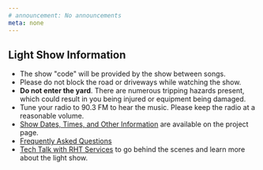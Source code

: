 ```yaml
---
# announcement: No announcements
meta: none
---
```


## Light Show Information

* The show "code" will be provided by the show between songs.
* Please do not block the road or driveways while watching the show.
* **Do not enter the yard**. There are numerous tripping hazards present, which could result in you being injured or equipment being damaged.
* Tune your radio to 90.3 FM to hear the music. Please keep the radio at a reasonable volume.
* <a href="https://thealmostengineer.com/projects/light-show" target="_blank">Show Dates, Times, and Other Information</a> are available on the project page.
* <a href="https://thealmostengineer.com/projects/light-show-faq" target="_blank">Frequently Asked Questions</a>
* <a href="https://www.youtube.com/channel/UC4xp-TEEIAL-4XtMVvfRaQw" target="_blank">Tech Talk with RHT Services</a> to go behind the scenes and learn more about the light show.
